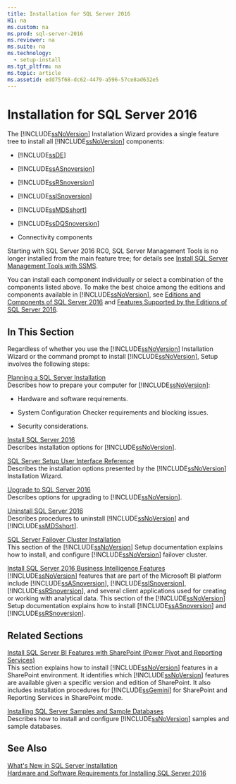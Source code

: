 ```yaml
---
title: Installation for SQL Server 2016
H1: na
ms.custom: na
ms.prod: sql-server-2016
ms.reviewer: na
ms.suite: na
ms.technology: 
  - setup-install
ms.tgt_pltfrm: na
ms.topic: article
ms.assetid: edd75f68-dc62-4479-a596-57ce8ad632e5
---
```

# Installation for SQL Server 2016
  The [!INCLUDE[ssNoVersion](../../Topics/TopicNameContainA/includes/ssNoVersion_md.md)] Installation Wizard provides a single feature tree to install all [!INCLUDE[ssNoVersion](../../Topics/TopicNameContainA/includes/ssNoVersion_md.md)] components:  
  
-   [!INCLUDE[ssDE](../../Topics/TopicNameContainA/includes/ssDE_md.md)]  
  
-   [!INCLUDE[ssASnoversion](../../Topics/TopicNameContainA/includes/ssASnoversion_md.md)]  
  
-   [!INCLUDE[ssRSnoversion](../../Topics/TopicNameContainA/includes/ssRSnoversion_md.md)]  
  
-   [!INCLUDE[ssISnoversion](../../Topics/TopicNameContainA/includes/ssISnoversion_md.md)]  
  
-   [!INCLUDE[ssMDSshort](../../Topics/TopicNameContainA/includes/ssMDSshort_md.md)]  
  
-   [!INCLUDE[ssDQSnoversion](../../Topics/TopicNameContainA/includes/ssDQSnoversion_md.md)]  
  
-   Connectivity components  
  
 Starting with SQL Server 2016 RC0, SQL Server Management Tools is no longer installed from  the main feature tree; for details see [Install SQL Server Management Tools with SSMS](../../Topics/TopicNameNotContainA/Install-SQL-Server-Management-Tools-with-SSMS.md).  
  
 You can install each component individually or select a combination of the components listed above. To make the best choice among the editions and components available in [!INCLUDE[ssNoVersion](../../Topics/TopicNameContainA/includes/ssNoVersion_md.md)], see [Editions and Components of SQL Server 2016](../../Topics/TopicNameNotContainA/Editions-and-Components-of-SQL-Server-2016.md) and [Features Supported by the Editions of SQL Server 2016](../../Topics/TopicNameNotContainA/Features-Supported-by-the-Editions-of-SQL-Server-2016.md).  
  
## In This Section  
 Regardless of whether you use the [!INCLUDE[ssNoVersion](../../Topics/TopicNameContainA/includes/ssNoVersion_md.md)] Installation Wizard or the command prompt to install [!INCLUDE[ssNoVersion](../../Topics/TopicNameContainA/includes/ssNoVersion_md.md)], Setup involves the following steps:  
  
 [Planning a SQL Server Installation](../../Topics/TopicNameContainA/Planning-a-SQL-Server-Installation.md)  
 Describes how to prepare your computer for [!INCLUDE[ssNoVersion](../../Topics/TopicNameContainA/includes/ssNoVersion_md.md)]:  
  
-   Hardware and software requirements.  
  
-   System Configuration Checker requirements and blocking issues.  
  
-   Security considerations.  
  
 [Install SQL Server 2016](../../Topics/TopicNameNotContainA/Install-SQL-Server-2016.md)  
 Describes installation options for [!INCLUDE[ssNoVersion](../../Topics/TopicNameContainA/includes/ssNoVersion_md.md)].  
  
 [SQL Server Setup User Interface Reference](../../Topics/TopicNameNotContainA/SQL-Server-Setup-User-Interface-Reference.md)  
 Describes the installation options presented by the [!INCLUDE[ssNoVersion](../../Topics/TopicNameContainA/includes/ssNoVersion_md.md)] Installation Wizard.  
  
 [Upgrade to SQL Server 2016](../../Topics/TopicNameNotContainA/Upgrade-to-SQL-Server-2016.md)  
 Describes options for upgrading to [!INCLUDE[ssNoVersion](../../Topics/TopicNameContainA/includes/ssNoVersion_md.md)].  
  
 [Uninstall SQL Server 2016](../../Topics/TopicNameNotContainA/Uninstall-SQL-Server-2016.md)  
 Describes procedures to uninstall [!INCLUDE[ssNoVersion](../../Topics/TopicNameContainA/includes/ssNoVersion_md.md)] and [!INCLUDE[ssMDSshort](../../Topics/TopicNameContainA/includes/ssMDSshort_md.md)].  
  
 [SQL Server Failover Cluster Installation](../../Topics/TopicNameNotContainA/SQL-Server-Failover-Cluster-Installation.md)  
 This section of the [!INCLUDE[ssNoVersion](../../Topics/TopicNameContainA/includes/ssNoVersion_md.md)] Setup documentation explains how to install, and configure [!INCLUDE[ssNoVersion](../../Topics/TopicNameContainA/includes/ssNoVersion_md.md)] failover cluster.  
  
 [Install SQL Server 2016 Business Intelligence Features](../../Topics/TopicNameNotContainA/Install-SQL-Server-2016-Business-Intelligence-Features.md)  
 [!INCLUDE[ssNoVersion](../../Topics/TopicNameContainA/includes/ssNoVersion_md.md)] features that are part of the Microsoft BI platform include [!INCLUDE[ssASnoversion](../../Topics/TopicNameContainA/includes/ssASnoversion_md.md)], [!INCLUDE[ssISnoversion](../../Topics/TopicNameContainA/includes/ssISnoversion_md.md)], [!INCLUDE[ssRSnoversion](../../Topics/TopicNameContainA/includes/ssRSnoversion_md.md)], and several client applications used for creating or working with analytical data. This section of the [!INCLUDE[ssNoVersion](../../Topics/TopicNameContainA/includes/ssNoVersion_md.md)] Setup documentation explains how to install [!INCLUDE[ssASnoversion](../../Topics/TopicNameContainA/includes/ssASnoversion_md.md)] and [!INCLUDE[ssRSnoversion](../../Topics/TopicNameContainA/includes/ssRSnoversion_md.md)].  
  
## Related Sections  
 [Install SQL Server BI Features with SharePoint &#40;Power Pivot and Reporting Services&#41;](../../Topics/TopicNameNotContainA/Install-SQL-Server-BI-Features-with-SharePoint--Power-Pivot-and-Reporting-Services-.md)  
 This section explains how to install [!INCLUDE[ssNoVersion](../../Topics/TopicNameContainA/includes/ssNoVersion_md.md)] features in a SharePoint environment. It identifies which [!INCLUDE[ssNoVersion](../../Topics/TopicNameContainA/includes/ssNoVersion_md.md)] features are available given a specific version and edition of SharePoint. It also includes installation procedures for [!INCLUDE[ssGemini](../../Topics/TopicNameContainA/includes/ssGemini_md.md)] for SharePoint and Reporting Services in SharePoint mode.  
  
 [Installing SQL Server Samples and Sample Databases](http://sqlserversamples.codeplex.com/)  
 Describes how to install and configure [!INCLUDE[ssNoVersion](../../Topics/TopicNameContainA/includes/ssNoVersion_md.md)] samples and sample databases.  
  
## See Also  
 [What's New in SQL Server Installation](../Topic/What's%20New%20in%20SQL%20Server%20Installation.md)   
 [Hardware and Software Requirements for Installing SQL Server 2016](../../Topics/TopicNameNotContainA/Hardware-and-Software-Requirements-for-Installing-SQL-Server-2016.md)  
  
  
